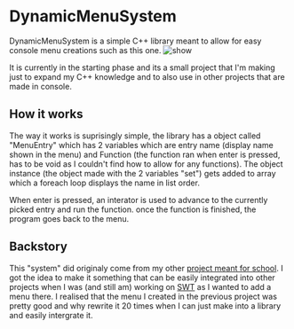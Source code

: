 # DynamicMenuSystem
DynamicMenuSystem is a simple C++ library meant to allow for easy console menu creations such as this one.
![show](https://github.com/Ruski1/Guess-The-Word/blob/main/Images-And-Plans/Guess%20the%20Word%204/image1.gif) <br />

It is currently in the starting phase and its a small project that I'm making just to expand my C++ knowledge and to also use in other projects that are made in console.

## How it works
The way it works is suprisingly simple, the library has a object called "MenuEntry" which has 2 variables which are entry name (display name shown in the menu) and Function (the function ran when enter is pressed, has to be void as I couldn't find how to allow for any functions). The object instance (the object made with the 2 variables "set") gets added to array which a foreach loop displays the name in list order.

When enter is pressed, an interator is used to advance to the currently picked entry and run the function. once the function is finished, the program goes back to the menu.

## Backstory
This "system" did originaly come from my other [project meant for school](https://github.com/Ruski1/Guess-The-Word). I got the idea to make it something that can be easily integrated into other projects when I was (and still am) working on [SWT](https://github.com/Ruski1/SideWorkTool) as I wanted to add a menu there. I realised that the menu I created in the previous project was pretty good and why rewrite it 20 times when I can just make into a library and easily intergrate it.
